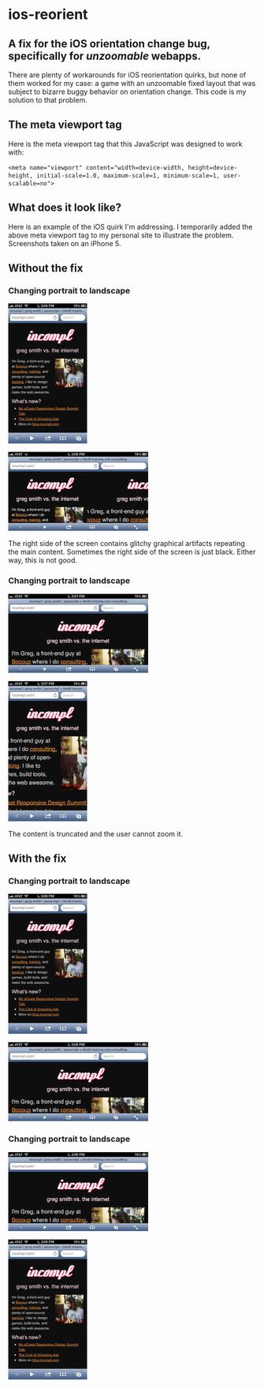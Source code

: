 # ios-reorient

## A fix for the iOS orientation change bug, specifically for _unzoomable_ webapps.

There are plenty of workarounds for iOS reorientation quirks, but none of them worked for my case: a game with an unzoomable fixed layout that was subject to bizarre buggy behavior on orientation change. This code is my solution to that problem.

## The meta viewport tag

Here is the meta viewport tag that this JavaScript was designed to work with:

    <meta name="viewport" content="width=device-width, height=device-height, initial-scale=1.0, maximum-scale=1, minimum-scale=1, user-scalable=no">

## What does it look like?

Here is an example of the iOS quirk I'm addressing. I temporarily added the above meta viewport tag to my personal site to illustrate the problem. Screenshots taken on an iPhone 5.

## Without the fix

### Changing portrait to landscape

![](screenshots/broken-portrait-before.png)

![](screenshots/broken-portrait-after.png)

The right side of the screen contains glitchy graphical artifacts repeating the main content. Sometimes the right side of the screen is just black. Either way, this is not good.

### Changing portrait to landscape

![](screenshots/broken-landscape-before.png)

![](screenshots/broken-landscape-after.png)

The content is truncated and the user cannot zoom it.

## With the fix

### Changing portrait to landscape

![](screenshots/resolved-portrait-before.png)

![](screenshots/resolved-portrait-after.png)

### Changing portrait to landscape

![](screenshots/resolved-landscape-before.png)

![](screenshots/resolved-landscape-after.png)
